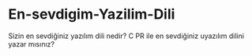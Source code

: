 # En-sevdigim-Yazilim-Dili
Sizin en sevdiğiniz yazılım dili nedir?
C
PR ile en sevdiğiniz uyazılım dilini yazar mısınız?
